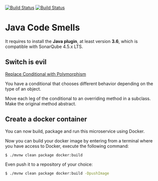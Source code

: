[![Build Status](https://travis-ci.org/ricardogarfe/sonar-java-code-smells.svg)](https://travis-ci.org/ricardogarfe/sonar-java-code-smells)
[![Build Status](https://snap-ci.com/ricardogarfe/sonar-java-code-smells/branch/master/build_image)](https://snap-ci.com/ricardogarfe/sonar-java-code-smells/branch/master)

# Java Code Smells

It requires to install the **Java plugin**, at least version **3.6**, which is compatible with SonarQube 4.5.x LTS.

## Switch is evil

[Replace Conditional with Polymorphism](http://www.refactoring.com/catalog/replaceConditionalWithPolymorphism.html)

You have a conditional that chooses different behavior depending on the type of an object.

Move each leg of the conditional to an overriding method in a subclass. Make the original method abstract.

## Create a docker container

You can now build, package and run this microservice using Docker.

Now you can build your docker image by entering from a terminal where
you have access to Docker, execute the following command:

```sh
$ ./mvnw clean package docker:build
```

Even push it to a repository of your choice:

```sh
$ ./mvnw clean package docker:build -DpushImage
```
